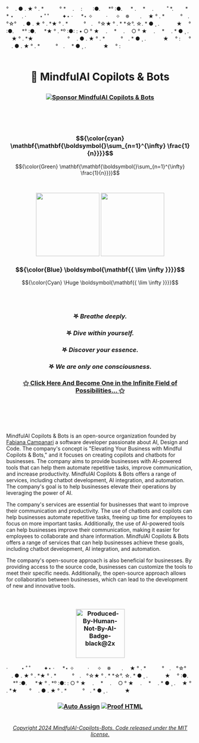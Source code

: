 
  <!--  START HEADER  -->   
 ° 　. ● . ★ ° . *　　　° * 　.　 :　　:●. 　 *° :●. 　 *
.　 * 　.　 　 ˚ *.　　 *　　 * ⋆ 　 .
· 　　 ⋆ ˚ ˚ 　　 ✦⋆ · 　 *⋆ ✧　 　 · 　 ✧　✵　　. 　★ ° . *　　　°　.　°☆° 　. ● . ★ ° . *★ ° . *　　　°　.　°☆★ ° . * *☆°. ☆. * ● ¸ . 　　　★ 　° :●. 　 *° :●. 　 *★ ° . *º :●: :
• ○ ° ★　 .　 * 　.　 ○ ° ★　 .　 * 　. * ● ¸ . 　★ ° . *★　 　　　　　
° 　. ● . ★ ° . *　　　°　. * ● ¸ . 　　　★ 　° :
　 ° 　. ● . ★ ° . *　　　°　.　 * ● ¸ . 　　　★ 　° :
<br><br> 


# <p align="center">  💬 MindfulAI Copilots & Bots

### <p align="center"> [![Sponsor MindfulAI Copilots & Bots](https://img.shields.io/badge/Sponsor-MindfulAI%20Copilots%20%26%20Bots-brightgreen?logo=GitHub)](https://github.com/sponsors/MindfulAI-Copilots-Bots)


<br><br><br>
  <!--  END HEADER  -->   

 <!-- Math Latex Foumulas   -->     
 <!--
####  $${\color{cyan} \mathbf{\mathbf{\boldsymbol{}\sum_{n=1}^{\infty} \frac{1}{n}}}}$$ 

#### $${\color{Green} \mathbf{\mathbf{\boldsymbol{}\sum_{n=1}^{\infty} \frac{1}{n}}}}$$

$${\color{Cyan} \Huge \boldsymbol{\mathbf{{ \lim \infty }}}}$$

### $${\color{Blue} {\mathbf{\mathbf{\boldsymbol{}\sum_{n=1}^{\infty} \frac{1}{n}}}}}$$

### $${\color{cyan} \mathbf{\mathbf{\boldsymbol{}\sum_{n=1}^{\infty} \frac{1}{n}}}}$$
 --> 
 
### $${\color{cyan} \mathbf{\mathbf{\boldsymbol{}\sum_{n=1}^{\infty} \frac{1}{n}}}}$$

$${\color{Green} \mathbf{\mathbf{\boldsymbol{}\sum_{n=1}^{\infty} \frac{1}{n}}}}$$


<br>

 <!-- <p align="center">
<img src="https://github.com/MindfulAI-Copilots-Bots/.github/assets/113218619/7a520307-8c65-43f5-80ae-40bb86f09caf" width="250"/>  --> 

<p align="center">
<img src="https://github.com/MindfulAI-Copilots-Bots/.github/assets/113218619/958d7a7f-134c-479f-885f-8324412b9648" width="170"/> <img src="https://github.com/MindfulAI-Copilots-Bots/.github/assets/113218619/15adb3ae-d325-4db2-a876-9103a7a7a3aa" width="170"/>


<br>

### $${\color{Blue} \boldsymbol{\mathbf{{ \lim \infty }}}}$$


$${\color{Cyan} \Huge \boldsymbol{\mathbf{{ \lim \infty }}}}$$

<br><br> 

### <p align="center"> 𖤐 *Breathe deeply.* 
###  <p align="center"> 𖤐 *Dive within yourself.*  
### <p align="center"> 𖤐 *Discover your essence.*
### <p align="center"> 𖤐 *We are only one consciousness.*

### <p align="center">  [⚝ Click Here And Become One in the Infinite Field of Possibilities... ⚝](https://github.com/MindfulAI-Copilots-Bots/.github/assets/113218619/8e1bbca0-4d50-4963-8bee-88af5bd6db2d)

 <br>

#

<br>


MindfulAI Copilots & Bots is an open-source organization founded by [Fabiana Campanari](https://github.com/FabianaCampanari) a software developer passionate about AI, Design and Code. The company's concept is "Elevating Your Business with Mindful Copilots & Bots," and it focuses on creating copilots and chatbots for businesses. The company aims to provide businesses with AI-powered tools that can help them automate repetitive tasks, improve communication, and increase productivity. MindfulAI Copilots & Bots offers a range of services, including chatbot development, AI integration, and automation. The company's goal is to help businesses elevate their operations by leveraging the power of AI.

The company's services are essential for businesses that want to improve their communication and productivity. The use of chatbots and copilots can help businesses automate repetitive tasks, freeing up time for employees to focus on more important tasks. Additionally, the use of AI-powered tools can help businesses improve their communication, making it easier for employees to collaborate and share information. MindfulAI Copilots & Bots offers a range of services that can help businesses achieve these goals, including chatbot development, AI integration, and automation.

The company's open-source approach is also beneficial for businesses. By providing access to the source code, businesses can customize the tools to meet their specific needs. Additionally, the open-source approach allows for collaboration between businesses, which can lead to the development of new and innovative tools.

<br>

### <p align="center"> <img width="131" alt="Produced-By-Human-Not-By-AI-Badge-black@2x" src="https://github.com/MindfulAI-Copilots-Bots/.github/assets/113218619/3e3085a8-4e8f-49b5-b3f7-387e9649be17">

  
  · 　　 ⋆ ˚ ˚ 　　 ✦⋆ · 　 *⋆ ✧　 　 · 　 ✧　✵　　. 　★ ° . *　　　°　.　°☆° 　. ● . ★ ° . *★ ° . *　　　°　.　°☆★ ° . * *☆°. ☆. * ● ¸ . 　　　★ 　° :●. 　 *° :●. 　 *★ ° . 
  *º :●: :
   ○ ° ★　 .　 * 　.　 ○ ° ★　 .　 * 　. * ● ¸ . 　★ ° . *★　 　° 　. ● . ★ ° . *　　　°　. * ● ¸ . 　　　★　　
     
  
 ### <p align="center"> [![Auto Assign](https://github.com/AI-Powered-Bots/demo-repository/actions/workflows/auto-assign.yml/badge.svg)](https://github.com/AI-Powered-Bots/demo-repository/actions/workflows/auto-assign.yml)  [![Proof HTML](https://github.com/AI-Powered-Bots/demo-repository/actions/workflows/proof-html.yml/badge.svg)](https://github.com/AI-Powered-Bots/demo-repository/actions/workflows/proof-html.yml)   


#
 
###### <p align="center">[Copyright 2024 MindfulAI-Copilots-Bots. Code released under the  MIT license.](https://github.com/MindfulAI-Copilots-Bots/.github/blob/cc8ab163231d96e24788c1717fa862d151c1aab1/LICENSE)
 
 

